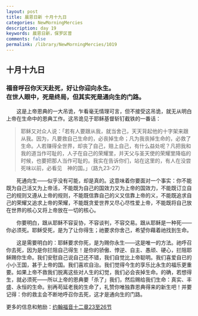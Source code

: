 ```yaml
---
layout: post
title: 晨恩日新 十月十九日
categories: NewMorningMercies
description: day 19
keywords: 晨恩日新，保罗区普
comments: false
permalink: /library/NewMorningMercies/1019
---
```


## 十月十九日

### 福音呼召你天天赴死，好让你迎向永生。 <br> 在世人眼中，死是终局，但其实死是通向生的门路。

&emsp;&emsp;这是上帝恩典的一大吊诡，乍看毫无情理可言，但不接受这吊诡，就无从明白上帝在生命中的恩典工作。这吊诡见于耶稣基督斩钉截铁的一番话：

> 耶稣又对众人说：「若有人要跟从我，就当舍己，天天背起他的十字架来跟从我。因为，凡要救自己生命的，必丧掉生命；凡为我丧掉生命的，必救了生命。人若赚得全世界，却丧了自己，赔上自己，有什么益处呢？凡把我和我的道当作可耻的，人子在自己的荣耀里，并天父与圣天使的荣耀里降临的时候，也要把那人当作可耻的。我实在告诉你们，站在这里的，有人在没尝死味以前，必看见　神的国。」（路九23-27）

&emsp;&emsp;死通向生——似乎没有可能，却是真的。这意味着你要面对一个事实：你不能既为自己活又为上帝活，不能既为自己的国效力又为上帝的国效力，不能既订立自己的规则又遵从上帝的规则，不能既信靠自己的义又信靠上帝的义，不能既追求自己的荣耀又追求上帝的荣耀，不能既贪爱世界又尽心尽性爱上帝，不能既将自己放在世界的核心又将上帝放在一切的核心。

&emsp;&emsp;你要明白，跟从耶稣不容妥协，不容谈判，不容交易。跟从耶稣是一种死——你必须死。耶稣受死，是为了让你得生；祂要求你舍己，希望你藉着祂找到生命。

&emsp;&emsp;这是需要明白的：耶稣要求你死，是为赐你永生——这是唯一的方法。祂呼召你去死，因为是你拦阻自己得生！是你的骄傲、悖逆、自主、愚顽、硬心，拦阻耶稣赐你生命。我们安慰自己说自己还不错，我们自觉比上帝聪明。我们喜爱自已的小小王国，甚于上帝的国。我们喜欢自治。我们觉得今生的享乐比永生的福乐更重要。如果上帝不救我们脱离这些对人生的幻觉，我们必会丧掉生命。的确，若想得生，就必须死——所以上帝的恩典要「杀了」我们，然后赐给我们生命：真实、丰盛、永恒的生命。别再苟延老我的生命了，礼赞你唯独靠恩典得来的新生吧！并要记得：你的救主会不断地呼召你去死，这才是通向生的门路。

更多的信息和勉励：[约翰福音十二章23至26节]()
